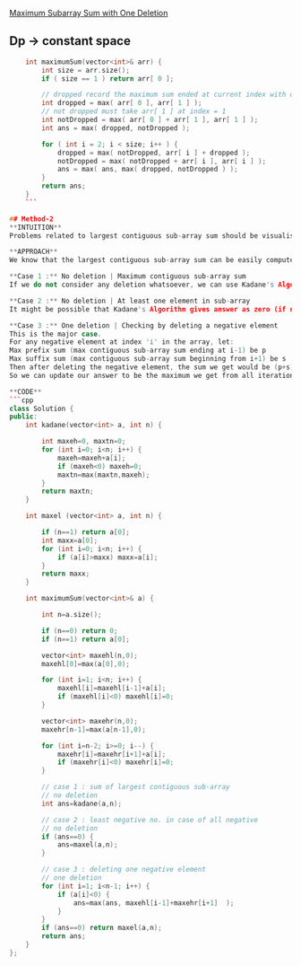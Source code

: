 [Maximum Subarray Sum with One Deletion](https://leetcode.com/problems/maximum-subarray-sum-with-one-deletion/description/)

## Dp -> constant space

````cpp
    int maximumSum(vector<int>& arr) {
        int size = arr.size();
        if ( size == 1 ) return arr[ 0 ];

		// dropped record the maximum sum ended at current index with one number being dropped
        int dropped = max( arr[ 0 ], arr[ 1 ] );
        // not dropped must take arr[ 1 ] at index = 1
        int notDropped = max( arr[ 0 ] + arr[ 1 ], arr[ 1 ] );
        int ans = max( dropped, notDropped );

        for ( int i = 2; i < size; i++ ) {
            dropped = max( notDropped, arr[ i ] + dropped );
            notDropped = max( notDropped + arr[ i ], arr[ i ] );
            ans = max( ans, max( dropped, notDropped ) );
        }
        return ans;
    }
	```

## Method-2
**INTUITION**
Problems related to largest contiguous sub-array sum should be visualised as a modified implementation of Kadane's algorithm.

**APPROACH**
We know that the largest contiguous sub-array sum can be easily computed using Kadane's Algorithm. Given problem is a modified version of it, with at most 1 deletion. So we will break the problem into three possible cases:

**Case 1 :** No deletion | Maximum contiguous sub-array sum
If we do not consider any deletion whatsoever, we can use Kadane's Algorithm to compute our answer (till here).

**Case 2 :** No deletion | At least one element in sub-array
It might be possible that Kadane's Algorithm gives answer as zero (if not even a single element is positive). In that case, we calculate the least negative element (or the max element in the array) to update our answer (till here).

**Case 3 :** One deletion | Checking by deleting a negative element
This is the major case.
For any negative element at index 'i' in the array, let:
Max prefix sum (max contiguous sub-array sum ending at i-1) be p
Max suffix sum (max contiguous sub-array sum beginning from i+1) be s
Then after deleting the negative element, the sum we get would be (p+s).
So we can update our answer to be the maximum we get from all iterations and the two above cases.

**CODE**
```cpp
class Solution {
public:
    int kadane(vector<int> a, int n) {

        int maxeh=0, maxtn=0;
        for (int i=0; i<n; i++) {
            maxeh=maxeh+a[i];
            if (maxeh<0) maxeh=0;
            maxtn=max(maxtn,maxeh);
        }
        return maxtn;
    }

    int maxel (vector<int> a, int n) {

        if (n==1) return a[0];
        int maxx=a[0];
        for (int i=0; i<n; i++) {
            if (a[i]>maxx) maxx=a[i];
        }
        return maxx;
    }

    int maximumSum(vector<int>& a) {

        int n=a.size();

        if (n==0) return 0;
        if (n==1) return a[0];

        vector<int> maxehl(n,0);
        maxehl[0]=max(a[0],0);

        for (int i=1; i<n; i++) {
            maxehl[i]=maxehl[i-1]+a[i];
            if (maxehl[i]<0) maxehl[i]=0;
        }

        vector<int> maxehr(n,0);
        maxehr[n-1]=max(a[n-1],0);

        for (int i=n-2; i>=0; i--) {
            maxehr[i]=maxehr[i+1]+a[i];
            if (maxehr[i]<0) maxehr[i]=0;
        }

        // case 1 : sum of largest contiguous sub-array
        // no deletion
        int ans=kadane(a,n);

        // case 2 : least negative no. in case of all negative
        // no deletion
        if (ans==0) {
            ans=maxel(a,n);
        }

        // case 3 : deleting one negative element
        // one deletion
        for (int i=1; i<n-1; i++) {
            if (a[i]<0) {
                ans=max(ans, maxehl[i-1]+maxehr[i+1]  );
            }
        }
        if (ans==0) return maxel(a,n);
        return ans;
    }
};
````
